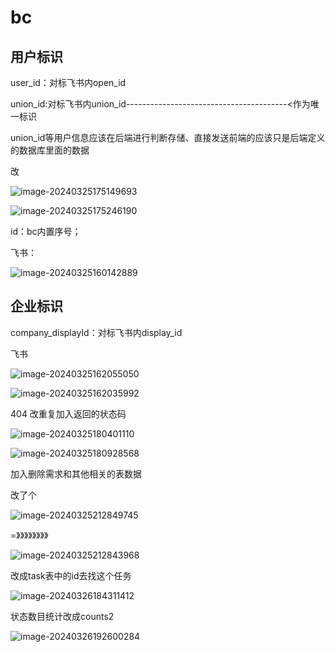 # bc

## 用户标识

user_id：对标飞书内open_id

union_id:对标飞书内union_id----------------------------------------<作为唯一标识

union_id等用户信息应该在后端进行判断存储、直接发送前端的应该只是后端定义的数据库里面的数据



改

![image-20240325175149693](C:\Users\Administrator\Desktop\workTable\flypro\flyoa_web\开发文档\bcWork.assets\image-20240325175149693.png)

![image-20240325175246190](C:\Users\Administrator\Desktop\workTable\flypro\flyoa_web\开发文档\bcWork.assets\image-20240325175246190.png)



id：bc内置序号；

飞书：

![image-20240325160142889](C:\Users\Administrator\Desktop\workTable\flypro\flyoa_web\开发文档\bcWork.assets\image-20240325160142889.png)

## 企业标识

company_displayId：对标飞书内display_id



飞书

![image-20240325162055050](C:\Users\Administrator\Desktop\workTable\flypro\flyoa_web\开发文档\bcWork.assets\image-20240325162055050.png)

![image-20240325162035992](C:\Users\Administrator\Desktop\workTable\flypro\flyoa_web\开发文档\bcWork.assets\image-20240325162035992.png)







404 改重复加入返回的状态码

![image-20240325180401110](C:\Users\Administrator\Desktop\workTable\flypro\flyoa_web\开发文档\bcWork.assets\image-20240325180401110.png)







![image-20240325180928568](C:\Users\Administrator\Desktop\workTable\flypro\flyoa_web\开发文档\bcWork.assets\image-20240325180928568.png)

加入删除需求和其他相关的表数据







改了个

![image-20240325212849745](C:\Users\Administrator\Desktop\workTable\flypro\flyoa_web\开发文档\bcWork.assets\image-20240325212849745.png)

=》》》》》》》》

![image-20240325212843968](C:\Users\Administrator\Desktop\workTable\flypro\flyoa_web\开发文档\bcWork.assets\image-20240325212843968.png)



改成task表中的id去找这个任务

![image-20240326184311412](C:\Users\Administrator\Desktop\workTable\flypro\flyoa_web\开发文档\bcWork.assets\image-20240326184311412.png)





状态数目统计改成counts2

![image-20240326192600284](C:\Users\Administrator\Desktop\workTable\flypro\flyoa_web\开发文档\bcWork.assets\image-20240326192600284.png)
